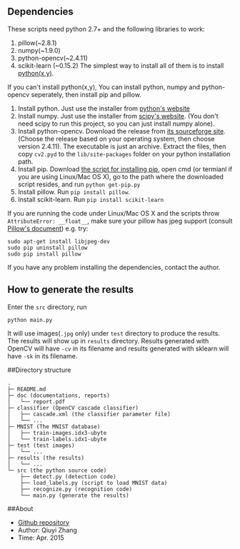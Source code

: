 ## Dependencies

These scripts need python 2.7+ and the following libraries to work:

1. pillow(~2.8.1)
2. numpy(~1.9.0)
3. python-opencv(~2.4.11)
4. scikit-learn (~0.15.2)
The simplest way to install all of them is to install [python(x,y)](https://code.google.com/p/pythonxy/wiki/Downloads?tm=2).

If you can't install python(x,y), You can install python, numpy and python-opencv seperately, then install pip and pillow.

1. Install python. Just use the installer from [python's website](https://www.python.org/downloads/)
2. Install numpy. Just use the installer from [scipy's website](http://www.scipy.org/scipylib/download.html). (You don't need scipy to run this project, so you can just install numpy alone).
3. Install python-opencv. Download the release from [its sourceforge site](http://sourceforge.net/projects/opencvlibrary/files/). (Choose the release based on your operating system, then choose version 2.4.11). The executable is just an archive. Extract the files, then copy `cv2.pyd` to the `lib/site-packages` folder on your python installation path.
4. Install pip. Download [the script for installing pip](https://bootstrap.pypa.io/get-pip.py), open cmd (or termianl if you are using Linux/Mac OS X), go to the path where the downloaded script resides, and run `python get-pip.py`
5. Install pillow. Run `pip install pillow`. 
6. Install scikit-learn. Run `pip install scikit-learn`

If you are running the code under Linux/Mac OS X and the scripts throw `AttributeError: __float__`, make sure your pillow has jpeg support (consult [Pillow's document](http://pillow.readthedocs.org/en/latest/installation.html)) e.g. try:

```
sudo apt-get install libjpeg-dev
sudo pip uninstall pillow
sudo pip install pillow
```

If you have any problem installing the dependencies, contact the author.

## How to generate the results

Enter the `src` directory, run

```
python main.py
```

It will use images(`.jpg` only) under `test` directory to produce the results. The results will show up in `results` directory. Results generated with OpenCV will have `-cv` in its filename and results generated with sklearn will have `-sk` in its filename.


##Directory structure

```
.
├─ README.md
├─ doc (documentations, reports)
│   └── report.pdf
├─ classifier (OpenCV cascade classifier)
│   ├── cascade.xml (the classifier parameter file)
│   └── ...
├─ MNIST (The MNIST database)
│   ├── train-images.idx3-ubyte
│   └── train-labels.idx1-ubyte
├─ test (test images)
│   └── ...
├─ results (the results)
│   └── ...
└─ src (the python source code)
    ├── detect.py (detection code)
    ├── load_labels.py (script to load MNIST data)
    ├── recognize.py (recognition code)
    └── main.py (generate the results)
```

##About

* [Github repository](https://github.com/joyeecheung/perspective-correction)
* Author: Qiuyi Zhang
* Time: Apr. 2015